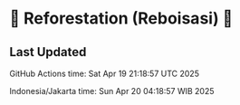 
# 🌳 Reforestation (Reboisasi) 🌲

## Last Updated

GitHub Actions time: Sat Apr 19 21:18:57 UTC 2025

Indonesia/Jakarta time: Sun Apr 20 04:18:57 WIB 2025
